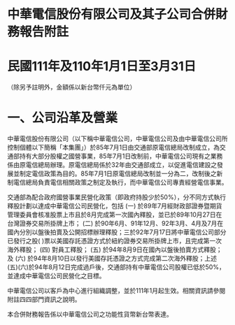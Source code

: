 # 中華電信股份有限公司及其子公司合併財務報告附註

# 民國111年及110年1月1日至3月31日

（除另予註明外，金額係以新台幣仟元為單位）

# 一、公司沿革及營業

中華電信股份有限公司（以下稱中華電信公司，中華電信公司及由中華電信公司所控制個體以下簡稱「本集團」）於85年7月1日由交通部原電信總局改制成立，為交通部持有大部分股權之國營事業，85年7月1日改制前，中華電信公司現有之業務係由原電信總局辦理。原電信總局係於32年由交通部成立，以促進電信建設之發展並制定電信政策為目的。85年7月1日原電信總局改制並一分為二，改制後之新制電信總局負責電信相關政策之制定及執行，而中華電信公司專責經營電信事業。

交通部為配合政府國營事業民營化政策（即政府持股少於50%），分不同方式執行釋股計劃以達成中華電信公司民營化，包括 (一) 於89年7月經財政部證券暨期貨管理委員會核准股票上市且於8月完成第一次國內釋股，並已於89年10月27日在台灣證券交易所掛牌上市； (二) 於90年6月、91年12月、92年3月、4月及7月在國內分別以盤後拍賣及公開招標辦理釋股；三於92年7月17日將中華電信公司部分已發行之股( )票以美國存託憑證方式於紐約證券交易所掛牌上市，且完成第一次海外釋股； (四) 對員工釋股； (五) 於94年8月9日在國內以盤後拍賣方式釋股；及 (六) 於94年8月10日以發行美國存託憑證之方式完成第二次海外釋股；上述 (五)(六)於94年8月12日完成過戶後，交通部持有中華電信公司股權已低於50%，並達成中華電信公司民營化之目標。

中華電信公司以客戶為中心進行組織調整，並於111年1月起生效。相關資訊請參閱附註四四部門資訊之說明。

本合併財務報告係以中華電信公司之功能性貨幣新台幣表達。